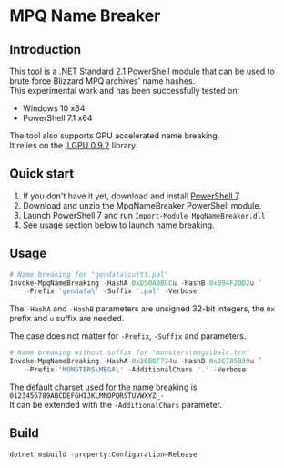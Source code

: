# MPQ Name Breaker
## Introduction

This tool is a .NET Standard 2.1 PowerShell module that can be used to brute force Blizzard MPQ archives' name hashes.  
This experimental work and has been successfully tested on:
- Windows 10 x64
- PowerShell 7.1 x64

The tool also supports GPU accelerated name breaking.  
It relies on the [ILGPU 0.9.2]() library.


## Quick start

1. If you don't have it yet, download and install [PowerShell 7](https://github.com/PowerShell/PowerShell/releases/latest).
2. Download and unzip the MpqNameBreaker PowerShell module.
3. Launch PowerShell 7 and run `Import-Module MpqNameBreaker.dll`
4. See usage section below to launch name breaking.


## Usage

```powershell
# Name breaking for "gendata\cuttt.pal"
Invoke-MpqNameBreaking -HashA 0xD50A0BCCu -HashB 0xB94F2DD2u `
    -Prefix 'gendata\' -Suffix '.pal' -Verbose
```

The `-HashA` and `-HashB` parameters are unsigned 32-bit integers, the `0x` prefix and `u` suffix are needed.

The case does not matter for `-Prefix`, `-Suffix` and parameters.  

```powershell
# Name breaking without suffix for "monsters\mega\balr.trn"
Invoke-MpqNameBreaking -HashA 0x26BBF734u -HashB 0x2C785839u `
    -Prefix 'MONSTERS\MEGA\' -AdditionalChars '.' -Verbose
```

The default charset used for the name breaking is `0123456789ABCDEFGHIJKLMNOPQRSTUVWXYZ_-`  
It can be extended with the `-AdditionalChars` parameter.


## Build

```powershell
dotnet msbuild -property:Configuration=Release
```
